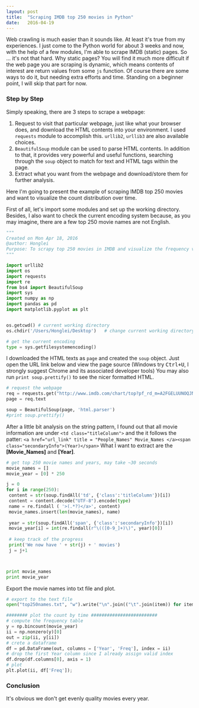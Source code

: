 ```yaml
---
layout: post
title:  "Scraping IMDB top 250 movies in Python"
date:   2016-04-19
---
```


<span class="dropcap">W</span>eb crawling is much easier than it sounds like. At least it's true from my experiences. I just come to the Python world for about 3 weeks and now, with the help of a few modules, I'm able to scrape IMDB (static) pages. So ... it's not that hard. Why static pages? You will find it much more difficult if the web page you are scraping is dynamic, which means contents of interest are return values from some `js` function.  Of course there are some ways to do it, but needing extra efforts and time.  Standing on a beginner point, I will skip that part for now. 

### Step by Step
Simply speaking, there are 3 steps to scrape a webpage:

 1. Request to visit that particular webpage, just like what your browser does, and download the HTML contents into your environment. I used `requests` module to accomplish this. `urllib2`, `urllib3` are also available choices.
 2.  `BeautifulSoup` module can be used to parse HTML contents.  In addition to that, it provides very powerful and useful functions, searching through the `soup` object to match for text and HTML tags within the page.
 3. Extract what you want from the webpage and download/store them for further analysis.
 
Here I'm going to present the example of scraping IMDB top 250 movies and want to visualize the count distribution over time.

First of all, let's import some modules and set up the working directory. Besides, I also want to check the current encoding system because, as you may imagine, there are a few top 250 movie names are not English.

```python
"""
Created on Mon Apr 18, 2016
@author: Honglei
Purpose: To scrapy top 250 movies in IMDB and visualize the frequency varying time
"""

import urllib2
import os
import requests
import re
from bs4 import BeautifulSoup
import sys
import numpy as np
import pandas as pd
import matplotlib.pyplot as plt


os.getcwd() # current working directory
os.chdir('/Users/Honglei/Desktop')   # change current working directory

# get the current encoding
type = sys.getfilesystemencoding()
```
I downloaded the HTML texts as `page` and created the `soup` object. Just open the URL link below and view the page source (Windows try <kbd>Ctrl+U</kbd>, I strongly suggest Chrome and its associated developer tools) 
You may also run  `print soup.prettify()` to see the nicer formatted HTML.

```python
# request the webpage
req = requests.get("http://www.imdb.com/chart/top?pf_rd_m=A2FGELUUNOQJNL&pf_rd_p=2417962742&pf_rd_r=0M85G1V8JHW928EHBETF&pf_rd_s=right-4&pf_rd_t=15506&pf_rd_i=moviemeter&ref_=chtmvm_ql_3")
page = req.text

soup = BeautifulSoup(page, 'html.parser')
#print soup.prettify()
```
After a little bit analysis on the string pattern, I found out that all movie information are under `<td class="titleColumn">` and the  it follows the patter:
`<a href="url_link" title = "People_Names" Movie_Names </a><span class="secondaryInfo">(Year)</span>`
What I want to extract are the **[Movie_Names]** and **[Year]**.

```python
# get top 250 movie names and years, may take ~30 seconds
movie_names = []
movie_year = [0] * 250

j = 0
for i in range(250):
 content = str(soup.findAll('td', {'class':'titleColumn'})[i])
 content = content.decode("UTF-8").encode(type)
 name = re.findall ( '>(.*?)</a>', content)
 movie_names.insert(len(movie_names), name)
    
 year = str(soup.findAll('span', {'class':'secondaryInfo'})[i])
 movie_year[i] = int(re.findall(r"\(([0-9_]+)\)", year)[0])
 
 # keep track of the progress   
 print('We now have ' + str(j) + ' movies') 
 j = j+1



print movie_names
print movie_year
``` 

Export the movie names into txt file and plot.

```python
# export to the text file
open("top250names.txt", "w").write("\n".join(("\t".join(item)) for item in movie_names))

######## plot the count by time #########################
# compute the frequency table
y = np.bincount(movie_year)
ii = np.nonzero(y)[0]
out = zip(ii, y[ii])
# crete a dataframe
df = pd.DataFrame(out, columns = ['Year', 'Freq'], index = ii)
# drop the first Year column since I already assign valid index
df.drop(df.columns[0], axis = 1)
# plot
plt.plot(ii, df['Freq']);
```

### Conclusion
It's obvious we don't get evenly quality movies every year. 
